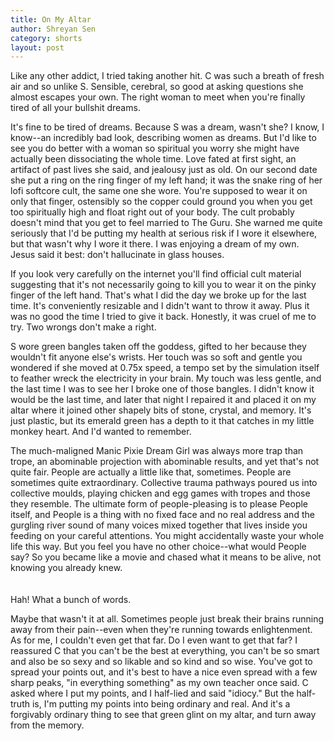 ```yaml
---
title: On My Altar
author: Shreyan Sen
category: shorts
layout: post
---
```


Like any other addict, I tried taking another hit. C was such a breath of fresh air and so unlike S. Sensible, cerebral, so good at asking questions she almost escapes your own. The right woman to meet when you're finally tired of all your bullshit dreams.


It's fine to be tired of dreams. Because S was a dream, wasn't she? I know, I know--an incredibly bad look, describing women as dreams. But I'd like to see you do better with a woman so spiritual you worry she might have actually been dissociating the whole time. Love fated at first sight, an artifact of past lives she said, and jealousy just as old. On our second date she put a ring on the ring finger of my left hand; it was the snake ring of her lofi softcore cult, the same one she wore. You're supposed to wear it on only that finger, ostensibly so the copper could ground you when you get too spiritually high and float right out of your body. The cult probably doesn't mind that you get to feel married to The Guru. She warned me quite seriously that I'd be putting my health at serious risk if I wore it elsewhere, but that wasn't why I wore it there. I was enjoying a dream of my own. Jesus said it best: don't hallucinate in glass houses.


If you look very carefully on the internet you'll find official cult material suggesting that it's not necessarily going to kill you to wear it on the pinky finger of the left hand. That's what I did the day we broke up for the last time. It's conveniently resizable and I didn't want to throw it away. Plus it was no good the time I tried to give it back. Honestly, it was cruel of me to try. Two wrongs don't make a right.


S wore green bangles taken off the goddess, gifted to her because they wouldn't fit anyone else's wrists. Her touch was so soft and gentle you wondered if she moved at 0.75x speed, a tempo set by the simulation itself to feather wreck the electricity in your brain. My touch was less gentle, and the last time I was to see her I broke one of those bangles. I didn't know it would be the last time, and later that night I repaired it and placed it on my altar where it joined other shapely bits of stone, crystal, and memory. It's just plastic, but its emerald green has a depth to it that catches in my little monkey heart. And I'd wanted to remember.


The much-maligned Manic Pixie Dream Girl was always more trap than trope, an abominable projection with abominable results, and yet that's not quite fair. People are actually a little like that, sometimes. People are sometimes quite extraordinary. Collective trauma pathways poured us into collective moulds, playing chicken and egg games with tropes and those they resemble. The ultimate form of people-pleasing is to please People itself, and People is a thing with no fixed face and no real address and the gurgling river sound of many voices mixed together that lives inside you feeding on your careful attentions. You might accidentally waste your whole life this way. But you feel you have no other choice--what would People say? So you became like a movie and chased what it means to be alive, not knowing you already knew.      
<br/><br/>
Hah! What a bunch of words.

Maybe that wasn't it at all. Sometimes people just break their brains running away from their pain--even when they're running towards enlightenment. As for me, I couldn't even get that far. Do I even want to get that far? I reassured C that you can't be the best at everything, you can't be so smart and also be so sexy and so likable and so kind and so wise. You've got to spread your points out, and it's best to have a nice even spread with a few sharp peaks, "in everything something" as my own teacher once said. C asked where I put my points, and I half-lied and said "idiocy." But the half-truth is, I'm putting my points into being ordinary and real. And it's a forgivably ordinary thing to see that green glint on my altar, and turn away from the memory.
